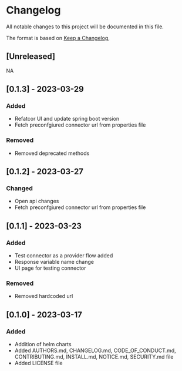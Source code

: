 # Changelog

All notable changes to this project will be documented in this file.

The format is based on [Keep a Changelog](https://keepachangelog.com/en/1.0.0/),

## [Unreleased]

NA


## [0.1.3] - 2023-03-29

### Added

 - Refatcor UI and update spring boot version
 - Fetch preconfgiured connector url from properties file

### Removed
 - Removed deprecated methods 


## [0.1.2] - 2023-03-27

### Changed

 - Open api changes
 - Fetch preconfgiured connector url from properties file


## [0.1.1] - 2023-03-23

### Added
 - Test connector as a provider flow added
 - Response variable name change
 - UI page for testing connector

### Removed
 - Removed hardcoded url

## [0.1.0] - 2023-03-17

### Added
 - Addition of helm charts
 - Added AUTHORS.md, CHANGELOG.md, CODE_OF_CONDUCT.md, CONTRIBUTING.md, INSTALL.md, NOTICE.md, SECURITY.md file
 - Added LICENSE file

